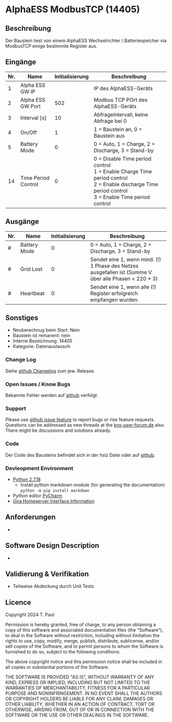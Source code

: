 # AlphaESS ModbusTCP (14405)

## Beschreibung 

Der Baustein liest von einem AlphaESS Wechselrichter / Batteriespeicher via ModbusTCP einige bestimmte Register aus.

## Eingänge

| Nr. | Name                | Initialisierung | Beschreibung                                      |
|-----|---------------------|-----------------|---------------------------------------------------|
| 1   | Alpha ESS GW IP     |                 | IP des AlphaESS-Geräts                            |
| 2   | Alpha ESS GW Port   | 502             | Modbus TCP POrt des AlphaESS-Geräts               |
| 3   | Interval [s]        | 10              | Abfrageintervall, keine Abfrage bei 0             |
| 4   | On/Off              | 1               | 1 = Baustein an, 0 = Baustein aus                 |
| 5   | Battery Mode        | 0               | 0 = Auto, 1 = Charge, 2 = Discharge, 3 = Stand-by |
| 14  | Time Period Control | 0               | 0 = Disable Time period control<br>1 = Enable Charge Time period control<br>2 = Enable discharge Time period control<br>3 = Enable Time period control |

## Ausgänge

| Nr. | Name         | Initialisierung | Beschreibung                                                                                          |
|-----|--------------|-----------------|-------------------------------------------------------------------------------------------------------|
| #   | Battery Mode | 0               | 0 = Auto, 1 = Charge, 2 = Discharge, 3 = Stand-by                                                     |
| #   | Grid Lost    | 0               | Sendet eine 1, wenn mind. (!) 1 Phase des Netzes ausgefallen ist (Summe V über alle Phasen < 220 * 3) |
| #   | Heartbeat    | 0               | Sendet eine 1, wenn alle (!) Register erfolgreich empfangen wurden.                                   |

## Sonstiges

- Neuberechnug beim Start: Nein
- Baustein ist remanent: nein
- Interne Bezeichnung: 14405
- Kategorie: Datenaustausch

### Change Log

Siehe [github Changelog](https://github.com/En3rGy/14405_AlphaESS_ModbusTCP/releases) zum jew. Release. 

### Open Issues / Know Bugs

Bekannte Fehler werden auf [github](https://github.com/En3rGy/14107_NibeWP) verfolgt.

### Support

Please use [github issue feature](https://github.com/En3rGy/14405_AlphaESS_ModbusTCP/issues) to report bugs or rise feature requests.
Questions can be addressed as new threads at the [knx-user-forum.de](https://knx-user-forum.de) also. There might be discussions and solutions already.

### Code

Der Code des Bausteins befindet sich in der hslz Datei oder auf [github](https://github.com/En3rGy/14405_AlphaESS_ModbusTCP).

### Devleopment Environment

- [Python 2.7.18](https://www.python.org/download/releases/2.7/)
    - Install python markdown module (for generating the documentation) `python -m pip install markdown`
- Python editor [PyCharm](https://www.jetbrains.com/pycharm/)
- [Gira Homeserver Interface Information](http://www.hs-help.net/hshelp/gira/other_documentation/Schnittstelleninformationen.zip)


## Anforderungen

-

## Software Design Description

-

## Validierung & Verifikation

- Teilweise Abdeckung durch Unit Tests 

## Licence

Copyright 2024 T. Paul

Permission is hereby granted, free of charge, to any person obtaining a copy of this software and associated documentation files (the "Software"), to deal in the Software without restriction, including without limitation the rights to use, copy, modify, merge, publish, distribute, sublicense, and/or sell copies of the Software, and to permit persons to whom the Software is furnished to do so, subject to the following conditions:

The above copyright notice and this permission notice shall be included in all copies or substantial portions of the Software.

THE SOFTWARE IS PROVIDED "AS IS", WITHOUT WARRANTY OF ANY KIND, EXPRESS OR IMPLIED, INCLUDING BUT NOT LIMITED TO THE WARRANTIES OF MERCHANTABILITY, FITNESS FOR A PARTICULAR PURPOSE AND NONINFRINGEMENT. IN NO EVENT SHALL THE AUTHORS OR COPYRIGHT HOLDERS BE LIABLE FOR ANY CLAIM, DAMAGES OR OTHER LIABILITY, WHETHER IN AN ACTION OF CONTRACT, TORT OR OTHERWISE, ARISING FROM, OUT OF OR IN CONNECTION WITH THE SOFTWARE OR THE USE OR OTHER DEALINGS IN THE SOFTWARE.
